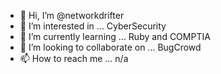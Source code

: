 - 👋 Hi, I’m @networkdrifter
- 👀 I’m interested in ... CyberSecurity
- 🌱 I’m currently learning ... Ruby and COMPTIA
- 💞️ I’m looking to collaborate on ... BugCrowd
- 📫 How to reach me ... n/a

<!---
networkdrifter/networkdrifter is a ✨ special ✨ repository because its `README.md` (this file) appears on your GitHub profile.
You can click the Preview link to take a look at your changes.
--->

